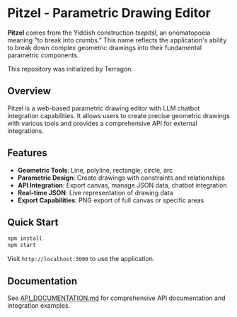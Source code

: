 # Pitzel - Parametric Drawing Editor

**Pitzel** comes from the Yiddish construction *tsepitsl*, an onomatopoeia meaning "to break into crumbs." This name reflects the application's ability to break down complex geometric drawings into their fundamental parametric components.

This repository was initialized by Terragon.

## Overview

Pitzel is a web-based parametric drawing editor with LLM chatbot integration capabilities. It allows users to create precise geometric drawings with various tools and provides a comprehensive API for external integrations.

## Features

- **Geometric Tools**: Line, polyline, rectangle, circle, arc
- **Parametric Design**: Create drawings with constraints and relationships
- **API Integration**: Export canvas, manage JSON data, chatbot integration
- **Real-time JSON**: Live representation of drawing data
- **Export Capabilities**: PNG export of full canvas or specific areas

## Quick Start

```bash
npm install
npm start
```

Visit `http://localhost:3000` to use the application.

## Documentation

See [API_DOCUMENTATION.md](API_DOCUMENTATION.md) for comprehensive API documentation and integration examples.